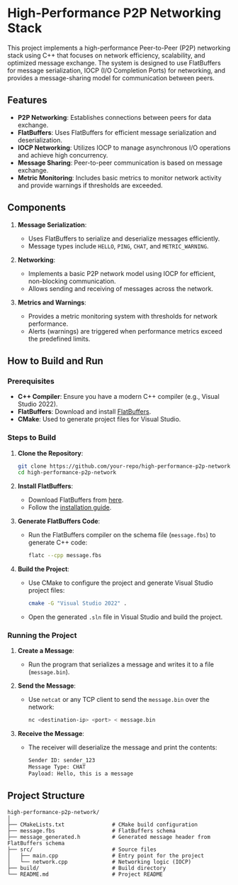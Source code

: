 ﻿# High-Performance P2P Networking Stack

This project implements a high-performance Peer-to-Peer (P2P) networking stack using C++ that focuses on network efficiency, scalability, and optimized message exchange. The system is designed to use FlatBuffers for message serialization, IOCP (I/O Completion Ports) for networking, and provides a message-sharing model for communication between peers.

## Features

- **P2P Networking**: Establishes connections between peers for data exchange.
- **FlatBuffers**: Uses FlatBuffers for efficient message serialization and deserialization.
- **IOCP Networking**: Utilizes IOCP to manage asynchronous I/O operations and achieve high concurrency.
- **Message Sharing**: Peer-to-peer communication is based on message exchange.
- **Metric Monitoring**: Includes basic metrics to monitor network activity and provide warnings if thresholds are exceeded.

## Components

1. **Message Serialization**:
   - Uses FlatBuffers to serialize and deserialize messages efficiently.
   - Message types include `HELLO`, `PING`, `CHAT`, and `METRIC_WARNING`.

2. **Networking**:
   - Implements a basic P2P network model using IOCP for efficient, non-blocking communication.
   - Allows sending and receiving of messages across the network.

3. **Metrics and Warnings**:
   - Provides a metric monitoring system with thresholds for network performance.
   - Alerts (warnings) are triggered when performance metrics exceed the predefined limits.

## How to Build and Run

### Prerequisites

- **C++ Compiler**: Ensure you have a modern C++ compiler (e.g., Visual Studio 2022).
- **FlatBuffers**: Download and install [FlatBuffers](https://google.github.io/flatbuffers/).
- **CMake**: Used to generate project files for Visual Studio.

### Steps to Build

1. **Clone the Repository**:
    ```bash
    git clone https://github.com/your-repo/high-performance-p2p-network.git
    cd high-performance-p2p-network
    ```

2. **Install FlatBuffers**:
    - Download FlatBuffers from [here](https://google.github.io/flatbuffers/).
    - Follow the [installation guide](https://google.github.io/flatbuffers/quickstart.html).

3. **Generate FlatBuffers Code**:
    - Run the FlatBuffers compiler on the schema file (`message.fbs`) to generate C++ code:
      ```bash
      flatc --cpp message.fbs
      ```

4. **Build the Project**:
    - Use CMake to configure the project and generate Visual Studio project files:
      ```bash
      cmake -G "Visual Studio 2022" .
      ```
    - Open the generated `.sln` file in Visual Studio and build the project.

### Running the Project

1. **Create a Message**:
   - Run the program that serializes a message and writes it to a file (`message.bin`).

2. **Send the Message**:
   - Use `netcat` or any TCP client to send the `message.bin` over the network:
     ```bash
     nc <destination-ip> <port> < message.bin
     ```

3. **Receive the Message**:
   - The receiver will deserialize the message and print the contents:
     ```bash
     Sender ID: sender_123
     Message Type: CHAT
     Payload: Hello, this is a message
     ```

## Project Structure

```
high-performance-p2p-network/
│
├── CMakeLists.txt               # CMake build configuration
├── message.fbs                  # FlatBuffers schema
├── message_generated.h          # Generated message header from FlatBuffers schema
├── src/                         # Source files
│   ├── main.cpp                 # Entry point for the project
│   └── network.cpp              # Networking logic (IOCP)
├── build/                       # Build directory
└── README.md                    # Project README
```